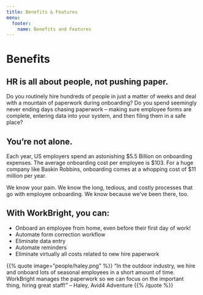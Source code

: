 ```yaml
---
title: Benefits & Features
menu:
  footer:
    name: Benefits and Features
---
```


# Benefits

## HR is all about people, not pushing paper.

Do you routinely hire hundreds of people in just a matter of weeks and deal with a mountain of paperwork during onboarding?
Do you spend seemingly never ending days chasing paperwork – making sure employee forms are complete, entering data into
your system, and then filing them in a safe place?

## You’re not alone.

Each year, US employers spend an astonishing $5.5 Billion on onboarding expenses. The average onboarding cost per
employee is $103. For a huge company like Baskin Robbins, onboarding comes at a whopping cost of $11 million per year.

We know your pain. We know the long, tedious, and costly processes that go with employee onboarding. We know because
we’ve been there, too.

## With WorkBright, you can:

* Onboard an employee from home, even before their first day of work!
* Automate form correction workflow
* Eliminate data entry
* Automate reminders
* Eliminate virtually all costs related to new hire paperwork

{{% quote image="people/haley.png" %}}
  “In the outdoor industry, we hire and onboard lots of seasonal employees in a short amount of time.
  WorkBright manages the paperwork so we can focus on the important thing, hiring great staff!” – Haley, Avid4 Adventure
{{% /quote %}}
